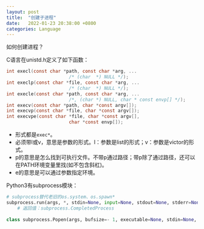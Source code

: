 ```yaml
---
layout: post
title:  "创建子进程"
date:   2022-01-23 20:38:00 +0800
categories: Language
---
```


如何创建进程？

C语言在unistd.h定义了如下函数：

```c
int execl(const char *path, const char *arg, ...
                       /* (char  *) NULL */);
int execlp(const char *file, const char *arg, ...
                       /* (char  *) NULL */);
int execle(const char *path, const char *arg, ...
                       /*, (char *) NULL, char * const envp[] */);
int execv(const char *path, char *const argv[]);
int execvp(const char *file, char *const argv[]);
int execvpe(const char *file, char *const argv[],
                       char *const envp[]);
```

- 形式都是`exec*`。
- 必须带l或v，意思是参数的形式。l：参数是list的形式；v：参数是victor的形式。
- p的意思是怎么找到可执行文件。不带p通过路径；带p除了通过路径，还可以在PATH环境变量里找(如不包含斜杠)。
- e的意思是可以通过参数指定环境。



Python3有subprocess模块：

```python
# subprocess替代老旧的os.system、os.spawn*
subprocess.run(args, *, stdin=None, input=None, stdout=None, stderr=None, capture_output=False, shell=False, cwd=None, timeout=None, check=False, encoding=None, errors=None, text=None, env=None, universal_newlines=None, **other_popen_kwargs)
	# 返回值：subprocess.CompletedProcess
    
class subprocess.Popen(args, bufsize=- 1, executable=None, stdin=None, stdout=None, stderr=None, preexec_fn=None, close_fds=True, shell=False, cwd=None, env=None, universal_newlines=None, startupinfo=None, creationflags=0, restore_signals=True, start_new_session=False, pass_fds=(), *, group=None, extra_groups=None, user=None, umask=- 1, encoding=None, errors=None, text=None, pipesize=- 1)
```

